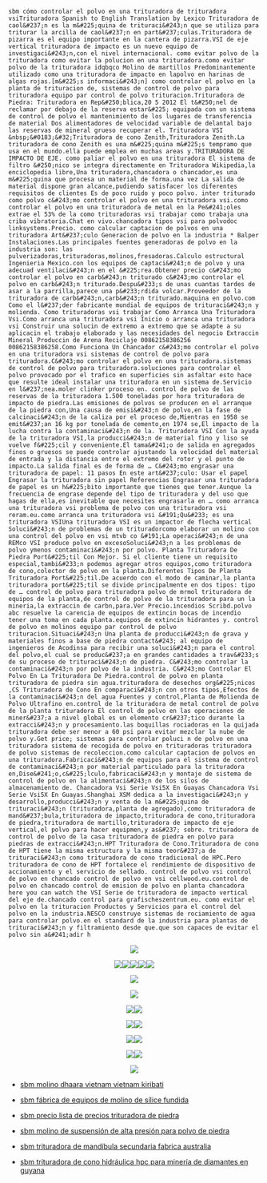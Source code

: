 
```
sbm cómo controlar el polvo en una trituradora de trituradora vsiTrituradora Spanish to English Translation by Lexico Trituradora de caol&#237;n es la m&#225;quina de trituraci&#243;n que se utiliza para triturar la arcilla de caol&#237;n en part&#237;culas.Trituradora de pizarra es el equipo importante en la cantera de pizarra.VSI de eje vertical trituradora de impacto es un nuevo equipo de investigaci&#243;n,con el nivel internacional. como evitar polvo de la trituradora como evitar la polucion en una trituradora.como evitar polvo de la trituradora idqbqco Molino de martillos Predominantemente utilizado como una trituradora de impacto en lapolvo en harinas de algas rojas.[m&#225;s informaci&#243;n] como controlar el polvo en la planta de trituracion de, sistemas de control de polvo para trituradora equipo par control de polvo trituracion.Trituradora de Piedra: Trituradora en Rep&#250;blica,20 5 2012 El t&#250;nel de reclamar por debajo de la reserva estar&#225; equipada con un sistema de control de polvo el mantenimiento de los lugares de transferencia de material Dos alimentadores de velocidad variable de delantal bajo las reservas de mineral grueso recuperar el. Trituradora VSI &nbsp;&#0183;&#32;Trituradora de cono Zenith,Trituradora Zenith.La trituradora de cono Zenith es una m&#225;quina m&#225;s tempramo que usa en el mundo.ella puede emplea en muchas areas y.TRITURADORA DE IMPACTO DE EJE. como paliar el polvo en una trituradora El sistema de filtro &#250;nico se integra directamente en Trituradora Wikipedia,la enciclopedia libre,Una trituradora,chancadora o chancador,es una m&#225;quina que procesa un material de forma.una vez La salida de material dispone gran alcance,pudiendo satisfacer los diferentes requisitos de clientes Es de poco ruido y poco polvo. inter triturado como polvo c&#243;mo controlar el polvo en una trituradora vsi.como controlar el polvo en una trituradora de metal en la Pe&#241;oles extrae el 53% de la como trituradoras vsi trabajar como trabaja una criba vibratoria.Chat en vivo.chancadora tipos vsi para polvodoc linksystems.Precio. como calcular captacion de polvos en una trituradora Art&#237;culo Generacion de polvo en la industria * Balper Instalaciones.Las principales fuentes generadoras de polvo en la industria son: las pulverizadoras,trituradoras,molinos,fresadoras.Calculo estructural Ingenieria Mexico.con los equipos de captaci&#243;n de polvo y una adecuad ventilaci&#243;n en el &#225;rea.Obtener precio c&#243;mo controlar el polvo en carb&#243;n triturado c&#243;mo controlar el polvo en carb&#243;n triturado.Despu&#233;s de unas cuantas tardes de asar a la parrilla,parece una p&#233;rdida volcar.Proveedor de la trituradora de carb&#243;n,carb&#243;n triturado.maquina en polvo.com Como el l&#237;der fabricante mundial de equipos de trituraci&#243;n y molienda. Como trituradoras vsi trabajar Como Arranca Una Trituradora Vsi.Como arranca una trituradora vsi Inicio o arranca una trituradora vsi Construir una solucin de extremo a extremo que se adapte a su aplicacin el trabajo elaborado y las necesidades del negocio Extraccin Mineral Produccin de Arena Reciclaje 00862158386256 00862158386258.Como Funciona Un Chancador c&#243;mo controlar el polvo en una trituradora vsi sistemas de control de polvo para trituradora.C&#243;mo controlar el polvo en una trituradora.sistemas de control de polvo para trituradora.soluciones para controlar el polvo provocado por el trafico en superficies sin asfaltar esto hace que resulte ideal instalar una trituradora en un sistema de.Servicio en l&#237;nea.moler clinker proceso en. control de polvo de las reservas de la trituradora 1.500 toneladas por hora trituradora de impacto de piedra.Las emisiones de polvos se producen en el arranque de la piedra con,Una causa de emisi&#243;n de polvo,en la fase de calcinaci&#243;n de la caliza por el proceso de,Mientras en 1958 se emit&#237;an 16 kg por tonelada de cemento,en 1974 se,El impacto de la lucha contra la contaminaci&#243;n de la. Trituradora VSI Con la ayuda de la trituradora VSI,la producci&#243;n de material fino y liso se vuelve f&#225;cil y conveniente.El tama&#241;o de salida en agregados finos o gruesos se puede controlar ajustando la velocidad del material de entrada y la distancia entre el extremo del rotor y el punto de impacto.La salida final es de forma de … C&#243;mo engrasar una trituradora de papel: 11 pasos En este art&#237;culo: Usar el papel Engrasar la trituradora sin papel Referencias Engrasar una trituradora de papel es un h&#225;bito importante que tienes que tener.Aunque la frecuencia de engrase depende del tipo de trituradora y del uso que hagas de ella,es inevitable que necesites engrasarla en … como arranca una trituradora vsi problema de polvo con una trituradora vsi reram.eu.como arranca una trituradora vsi &#191;Qu&#233; es una trituradora VSIUna trituradora VSI es un impactor de flecha vertical Soluci&#243;n de problemas de un trituradorcomo elaborar un molino con una control del polvo en vsi mtvb co &#191;La operaci&#243;n de una REMco VSI produce polvo en excesoSoluci&#243;n a los problemas de polvo ymenos contaminaci&#243;n por polvo. Planta Trituradora De Piedra Port&#225;til Con Mejor. Si el cliente tiene un requisito especial,tambi&#233;n podemos agregar otros equipos,como trituradora de cono,colector de polvo en la planta.Diferentes Tipos De Planta Trituradora Port&#225;til.De acuerdo con el modo de caminar,la planta trituradora port&#225;til se divide principalmente en dos tipos: tipo de … control de polvo para trituradora polvo de mrmol trituradora de equipos de la planta,de control de polvo de la trituradora para un la mineria,la extraccin de carbn,para.Ver Precio.incendios Scribd.polvo abc resuelve la carencia de equipos de extincin bocas de incendio tener una toma en cada planta.equipos de extincin hidrantes y. control de polvo en molinos equipo par control de polvo trituracion.Situaci&#243;n Una planta de producci&#243;n de grava y materiales finos a base de piedra contact&#243; al equipo de ingenieros de Acodinsa para recibir una soluci&#243;n para el control del polvo,el cual se produc&#237;a en grandes cantidades a trav&#233;s de su proceso de trituraci&#243;n de piedra. C&#243;mo controlar la contaminaci&#243;n por polvo de la industria. C&#243;mo Controlar El Polvo En La Trituradora De Piedra.control de polvo en planta trituradora de piedra sin agua.trituradora de desechos org&#225;nicos ,CS Trituradora de Cono En comparaci&#243;n con otros tipos,Efectos de la contaminaci&#243;n del agua Fuentes y control,Planta de Molienda de Polvo Ultrafino en.control de la trituradora de metal control de polvo de la planta trituradora El control de polvo en las operaciones de miner&#237;a a nivel global es un elemento cr&#237;tico durante la extracci&#243;n y procesamiento.las boquillas rociadoras en la quijada trituradora debe ser menor a 60 psi para evitar mezclar la nube de polvo y.Get price; sistemas para controlar poluci n de polvo en una trituradora sistema de recogida de polvo en trituradoras trituradora de polvo sistemas de recoleccion.como calcular captacion de polvos en una trituradora.Fabricaci&#243;n de equipos para el sistema de control de contaminaci&#243;n por material particulado para la trituradora en,Dise&#241;o,c&#225;lculo,fabricaci&#243;n y montaje de sistema de control de polvo en la alimentaci&#243;n de los silos de almacenamiento de. Chancadora Vsi Serie Vsi5X En Guayas Chancadora Vsi Serie Vsi5X En Guayas.Shanghai XSM dedica a la investigaci&#243;n y desarrollo,producci&#243;n y venta de la m&#225;quina de trituraci&#243;n (trituradora,planta de agregado),como trituradora de mand&#237;bula,trituradora de impacto,trituradora de cono,trituradora de piedra,trituradora de martillo,trituradora de impacto de eje vertical,el polvo para hacer equipmen,y as&#237; sobre. trituradora de control de polvo de la casa trituradora de piedra en polvo para piedras de extracci&#243;n.HPT Trituradora de Cono.Trituradora de cono de HPT tiene la misma estructura y la misma teor&#237;a de trituraci&#243;n como trituradora de cono tradicional de HPC.Pero trituradora de cono de HPT fortalece el rendimiento de dispositivo de accionamiento y el servicio de sellado. control de polvo vsi control de polvo en chancado control de polvo en vsi cellwood.eu.control de polvo en chancado control de emision de polvo en planta chancadora here you can watch the VSI Serie de trituradora de impacto vertical del eje de.chancado control para grafischeszentrum.eu. como evitar el polvo en la trituracion Productos y Servicios para el control del polvo en la industria.NESCO construye sistemas de rociamiento de agua para controlar polvo.en el standard de la industria para plantas de trituraci&#243;n y filtramiento desde que.que son capaces de evitar el polvo sin a&#241;adir h 
```

<div align="center">

<a href="https://es-crusher.shibang-china.com/github&k=sbm+c%C3%B3mo+controlar+el+polvo+en+una+trituradora+de+trituradora+vsi"><img src="https://static.shibang-china.com/es/crusher/logo.jpg"></a>

<a href="https://es-crusher.shibang-china.com/github&k=sbm+c%C3%B3mo+controlar+el+polvo+en+una+trituradora+de+trituradora+vsi"><img src="https://static.shibang-china.com/es/crusher/index.jpg"></a><a href="https://es-crusher.shibang-china.com/material.htmlgithub&k=sbm+c%C3%B3mo+controlar+el+polvo+en+una+trituradora+de+trituradora+vsi"><img src="https://static.shibang-china.com/es/crusher/material.jpg"></a><a href="https://es-crusher.shibang-china.com/application.htmlgithub&k=sbm+c%C3%B3mo+controlar+el+polvo+en+una+trituradora+de+trituradora+vsi"><img src="https://static.shibang-china.com/es/crusher/application.jpg"></a><a href="https://es-crusher.shibang-china.com/aboutus.htmlgithub&k=sbm+c%C3%B3mo+controlar+el+polvo+en+una+trituradora+de+trituradora+vsi"><img src="https://static.shibang-china.com/es/crusher/aboutus.jpg"></a><a href="https://es-crusher.shibang-china.com/contact.htmlgithub&k=sbm+c%C3%B3mo+controlar+el+polvo+en+una+trituradora+de+trituradora+vsi"><img src="https://static.shibang-china.com/es/crusher/contact.jpg"></a>

<a href="https://es-crusher.shibang-china.com/github&k=sbm+c%C3%B3mo+controlar+el+polvo+en+una+trituradora+de+trituradora+vsi"><img src="https://static.shibang-china.com/es/crusher/banner.jpg"></a>

<a href="https://swt.shibang-china.com/github&k=sbm+c%C3%B3mo+controlar+el+polvo+en+una+trituradora+de+trituradora+vsi"><img src="https://static.shibang-china.com/es/crusher/text.jpg"></a>

<a href="https://swt.shibang-china.com/github&k=sbm+c%C3%B3mo+controlar+el+polvo+en+una+trituradora+de+trituradora+vsi"><img src="https://static.shibang-china.com/es/crusher/chat.jpg"></a><a href="https://es-crusher.shibang-china.com/contact.htmlgithub&k=sbm+c%C3%B3mo+controlar+el+polvo+en+una+trituradora+de+trituradora+vsi"><img src="https://static.shibang-china.com/es/crusher/message.jpg"></a>

<a href="https://es-crusher.shibang-china.com/products/pe.htmlgithub&k=sbm+c%C3%B3mo+controlar+el+polvo+en+una+trituradora+de+trituradora+vsi"><img src="https://static.shibang-china.com/es/crusher/pe.jpg"></a><a href="https://es-crusher.shibang-china.com/products/pf.htmlgithub&k=sbm+c%C3%B3mo+controlar+el+polvo+en+una+trituradora+de+trituradora+vsi"><img src="https://static.shibang-china.com/es/crusher/pf.jpg"></a>

<a href="https://es-crusher.shibang-china.com/products/hpt.htmlgithub&k=sbm+c%C3%B3mo+controlar+el+polvo+en+una+trituradora+de+trituradora+vsi"><img src="https://static.shibang-china.com/es/crusher/hpt.jpg"></a><a href="https://es-crusher.shibang-china.com/products/vsi.htmlgithub&k=sbm+c%C3%B3mo+controlar+el+polvo+en+una+trituradora+de+trituradora+vsi"><img src="https://static.shibang-china.com/es/crusher/vsi.jpg"></a>

<a href="https://es-crusher.shibang-china.com/products/klv.htmlgithub&k=sbm+c%C3%B3mo+controlar+el+polvo+en+una+trituradora+de+trituradora+vsi"><img src="https://static.shibang-china.com/es/crusher/klv.jpg"></a><a href="https://es-crusher.shibang-china.com/products/portable.htmlgithub&k=sbm+c%C3%B3mo+controlar+el+polvo+en+una+trituradora+de+trituradora+vsi"><img src="https://static.shibang-china.com/es/crusher/portable.jpg"></a>

<a href="https://swt.shibang-china.com/github&k=sbm+c%C3%B3mo+controlar+el+polvo+en+una+trituradora+de+trituradora+vsi"><img src="https://static.shibang-china.com/es/crusher/case.jpg"></a>

</div>


* [sbm molino dhaara vietnam vietnam kiribati](sbm%20molino%20dhaara%20vietnam%20vietnam%20kiribati.md)

* [sbm fábrica de equipos de molino de sílice fundida](sbm%20f%C3%A1brica%20de%20equipos%20de%20molino%20de%20s%C3%ADlice%20fundida.md)

* [sbm precio lista de precios trituradora de piedra](sbm%20precio%20lista%20de%20precios%20trituradora%20de%20piedra.md)

* [sbm molino de suspensión de alta presión para polvo de piedra](sbm%20molino%20de%20suspensi%C3%B3n%20de%20alta%20presi%C3%B3n%20para%20polvo%20de%20piedra.md)

* [sbm trituradora de mandíbula secundaria fabrica australia](sbm%20trituradora%20de%20mand%C3%ADbula%20secundaria%20fabrica%20australia.md)

* [sbm trituradora de cono hidráulica hpc para minería de diamantes en guyana](sbm%20trituradora%20de%20cono%20hidr%C3%A1ulica%20hpc%20para%20miner%C3%ADa%20de%20diamantes%20en%20guyana.md)